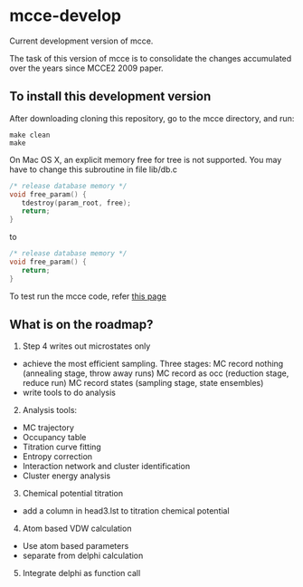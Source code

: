 # mcce-develop
Current development version of mcce.

The task of this version of mcce is to consolidate the changes accumulated over the years since MCCE2 2009 paper.

## To install this development version

After downloading cloning this repository, go to the mcce directory, and run:

```
make clean
make
```

On Mac OS X, an explicit memory free for tree is not supported. You may have to change this subroutine in file lib/db.c
```C
/* release database memory */
void free_param() {
   tdestroy(param_root, free);
   return;
}
```
to
```C
/* release database memory */
void free_param() {
   return;
}
```

To test run the mcce code, refer [this page](https://sites.google.com/site/mccewiki/install-mcce)

## What is on the roadmap?
1. Step 4 writes out microstates only
  * achieve the most efficient sampling. Three stages:
    MC record nothing (annealing stage, throw away runs)
    MC record as occ (reduction stage, reduce run)
    MC record states (sampling stage, state ensembles)
  * write tools to do analysis
2. Analysis tools:
  * MC trajectory
  * Occupancy table
  * Titration curve fitting
  * Entropy correction
  * Interaction network and cluster identification
  * Cluster energy analysis
3. Chemical potential titration
  * add a column in head3.lst to titration chemical potential
4. Atom based VDW calculation
  * Use atom based parameters
  * separate from delphi calculation
5. Integrate delphi as function call   
